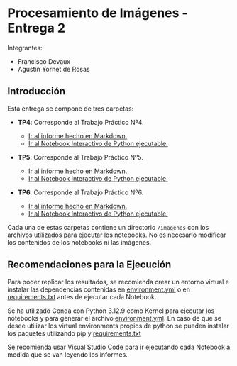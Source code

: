 # Procesamiento de Imágenes - Entrega 2

Integrantes:

- Francisco Devaux
- Agustín Yornet de Rosas

## Introducción

Esta entrega se compone de tres carpetas:

- **TP4**: Corresponde al Trabajo Práctico Nº4.

  - [Ir al informe hecho en Markdown.](./TP4/informe.md)
  - [Ir al Notebook Interactivo de Python ejecutable.](./TP4/PDI_TP4.ipynb)

- **TP5**: Corresponde al Trabajo Práctico Nº5.

  - [Ir al informe hecho en Markdown.](./TP5/informe.md)
  - [Ir al Notebook Interactivo de Python ejecutable.](./TP5/PDI_TP5.ipynb)

- **TP6**: Corresponde al Trabajo Práctico Nº6.
  - [Ir al informe hecho en Markdown.](./TP6/informe.md)
  - [Ir al Notebook Interactivo de Python ejecutable.](./TP6/PDI_TP6.ipynb)

Cada una de estas carpetas contiene un directorio `/imagenes` con los archivos utilizados para ejecutar los notebooks. No es necesario modificar los contenidos de los notebooks ni las imágenes.

## Recomendaciones para la Ejecución

Para poder replicar los resultados, se recomienda crear un entorno virtual e instalar las dependencias contenidas en [environment.yml](environment.yml) o en [requirements.txt](requirements.txt) antes de ejecutar cada Notebook.

Se ha utilizado Conda con Python 3.12.9 como Kernel para ejecutar los notebooks y para generar el archivo [environment.yml](environment.yml). En caso de que se desee utilizar los virtual environments propios de python se pueden instalar los paquetes utilizando pip y [requirements.txt](requirements.txt)

Se recomienda usar Visual Studio Code para ir ejecutando cada Notebook a medida que se van leyendo los informes.
